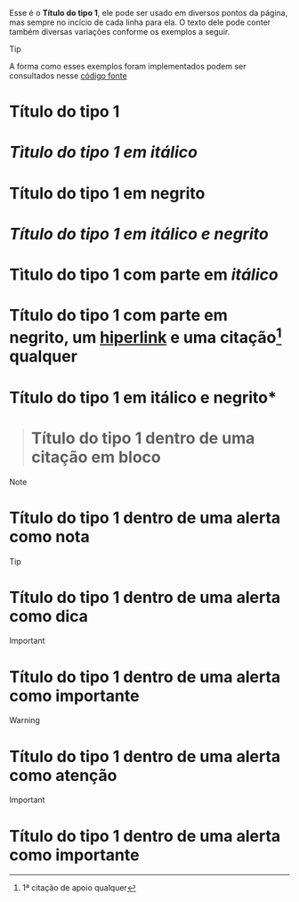 Esse é o **Título do tipo 1**, ele pode ser usado em diversos pontos da página, mas sempre no incício de cada linha para ela. O texto dele pode conter também diversas variações conforme os exemplos a seguir.

>[!TIP]
>A forma como esses exemplos foram implementados podem ser consultados nesse [código fonte](https://github.com/eportella/markdown-to-html-builder/tree/main/h1/README.md)

# Título do tipo 1
# *Tìtulo do tipo 1 em itálico*
# **Título do tipo 1 em negrito**
# ***Título do tipo 1 em itálico e negrito***
# Tìtulo do tipo 1 com parte em *itálico*
# Título do tipo 1 com parte em **negrito**, um [hiperlink](/README.md) e uma citação[^1] qualquer
# Título do tipo 1 em itálico e **negrito***

># Título do tipo 1 dentro de uma citação em bloco

>[!NOTE]
># Título do tipo 1 dentro de uma alerta como nota

>[!TIP]
># Título do tipo 1 dentro de uma alerta como dica

>[!IMPORTANT]
># Título do tipo 1 dentro de uma alerta como importante

>[!WARNING]
># Título do tipo 1 dentro de uma alerta como atenção

>[!IMPORTANT]
># Título do tipo 1 dentro de uma alerta como importante

[^1]: 1ª citação de apoio qualquer